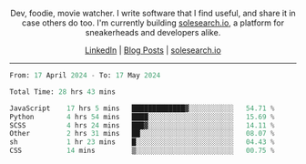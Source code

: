 <p align="center">Dev, foodie, movie watcher. I write software that I find useful, and share it in case others do too. I'm currently building <a href="https://solesearch.io">solesearch.io</a>, a platform for sneakerheads and developers alike.</p>
<p align="center">
  <a href="https://www.linkedin.com/in/peter-rauscher">LinkedIn</a>
  |
  <a href="https://dev.to/peterrauscher">Blog Posts</a>
  |
  <a href="https://solesearch.io">solesearch.io</a>
</p>
<hr/>
<!--START_SECTION:waka-->

```python
From: 17 April 2024 - To: 17 May 2024

Total Time: 28 hrs 43 mins

JavaScript    17 hrs 5 mins   █████████████▓░░░░░░░░░░░   54.71 %
Python        4 hrs 54 mins   ████░░░░░░░░░░░░░░░░░░░░░   15.69 %
SCSS          4 hrs 24 mins   ███▓░░░░░░░░░░░░░░░░░░░░░   14.11 %
Other         2 hrs 31 mins   ██░░░░░░░░░░░░░░░░░░░░░░░   08.07 %
sh            1 hr 23 mins    █░░░░░░░░░░░░░░░░░░░░░░░░   04.43 %
CSS           14 mins         ▒░░░░░░░░░░░░░░░░░░░░░░░░   00.75 %
```

<!--END_SECTION:waka-->
